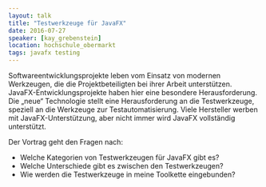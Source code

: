 ```yaml
---
layout: talk
title: "Testwerkzeuge für JavaFX"
date: 2016-07-27
speaker: [kay_grebenstein]
location: hochschule_obermarkt
tags: javafx testing
---
```


Softwareentwicklungsprojekte leben vom Einsatz von modernen Werkzeugen, die die Projektbeteiligten bei ihrer Arbeit
unterstützen. JavaFX-Entwicklungsprojekte haben hier eine besondere Herausforderung. Die „neue“ Technologie stellt eine
Herausforderung an die Testwerkzeuge, speziell an die Werkzeuge zur Testautomatisierung. Viele Hersteller werben mit
JavaFX-Unterstützung, aber nicht immer wird JavaFX vollständig unterstützt.

Der Vortrag geht den Fragen nach:

- Welche Kategorien von Testwerkzeugen für JavaFX gibt es?
- Welche Unterschiede gibt es zwischen den Testwerkzeugen?
- Wie werden die Testwerkzeuge in meine Toolkette eingebunden?
